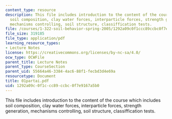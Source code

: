 ```yaml
---
content_type: resource
description: This file includes introduction to the content of the course which includes
  soil composition, clay water forces, interparticle forces, strength generation,
  mechanisms controlling, soil structure, classiffication tests.
file: /courses/1-322-soil-behavior-spring-2005/1292a09c0f1ccc89ccbc0f7e9167a5b0_01partai.pdf
file_size: 319185
file_type: application/pdf
learning_resource_types:
- Lecture Notes
license: https://creativecommons.org/licenses/by-nc-sa/4.0/
ocw_type: OCWFile
parent_title: Lecture Notes
parent_type: CourseSection
parent_uid: 55664a46-3384-4ac6-88f1-fecbd3d4e69a
resourcetype: Document
title: 01partai.pdf
uid: 1292a09c-0f1c-cc89-ccbc-0f7e9167a5b0
---
```

This file includes introduction to the content of the course which includes soil composition, clay water forces, interparticle forces, strength generation, mechanisms controlling, soil structure, classiffication tests.